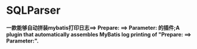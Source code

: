 # SQLParser
**一款能够自动拼装mybatis打印日志==> Prepare:   ==> Parameter: 的插件;A plugin that automatically assembles MyBatis log printing of "Prepare: ==> Parameter:".**
